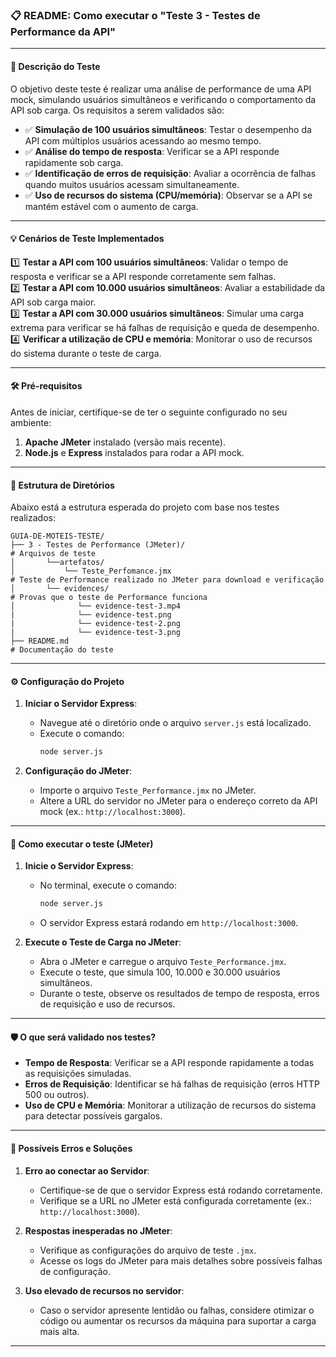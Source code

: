 ### 📋 README: Como executar o "Teste 3 - Testes de Performance da API"

---

#### 📝 **Descrição do Teste**

O objetivo deste teste é realizar uma análise de performance de uma API mock, simulando usuários simultâneos e verificando o comportamento da API sob carga. Os requisitos a serem validados são:

- ✅ **Simulação de 100 usuários simultâneos**: Testar o desempenho da API com múltiplos usuários acessando ao mesmo tempo.
- ✅ **Análise do tempo de resposta**: Verificar se a API responde rapidamente sob carga.
- ✅ **Identificação de erros de requisição**: Avaliar a ocorrência de falhas quando muitos usuários acessam simultaneamente.
- ✅ **Uso de recursos do sistema (CPU/memória)**: Observar se a API se mantém estável com o aumento de carga.

---

#### 💡 **Cenários de Teste Implementados**

1️⃣ **Testar a API com 100 usuários simultâneos**: Validar o tempo de resposta e verificar se a API responde corretamente sem falhas.  
2️⃣ **Testar a API com 10.000 usuários simultâneos**: Avaliar a estabilidade da API sob carga maior.  
3️⃣ **Testar a API com 30.000 usuários simultâneos**: Simular uma carga extrema para verificar se há falhas de requisição e queda de desempenho.  
4️⃣ **Verificar a utilização de CPU e memória**: Monitorar o uso de recursos do sistema durante o teste de carga.

---

#### 🛠 **Pré-requisitos**

Antes de iniciar, certifique-se de ter o seguinte configurado no seu ambiente:

1. **Apache JMeter** instalado (versão mais recente).
2. **Node.js** e **Express** instalados para rodar a API mock.

---

#### 📂 **Estrutura de Diretórios**

Abaixo está a estrutura esperada do projeto com base nos testes realizados:

```
GUIA-DE-MOTEIS-TESTE/
├── 3 - Testes de Performance (JMeter)/                                               # Arquivos de teste
│       └──artefatos/                                                                 
│           └── Teste_Perfomance.jmx                                                  # Teste de Performance realizado no JMeter para download e verificação
│       └── evidences/                                                                # Provas que o teste de Performance funciona
│              └── evidence-test-3.mp4           
|              └── evidence-test.png             
|              └── evidence-test-2.png  
|              └── evidence-test-3.png             
├── README.md                                                                         # Documentação do teste
```

---

#### ⚙️ **Configuração do Projeto**

1. **Iniciar o Servidor Express**:
   - Navegue até o diretório onde o arquivo `server.js` está localizado.
   - Execute o comando:
     ```bash
     node server.js
     ```

2. **Configuração do JMeter**:
   - Importe o arquivo `Teste_Performance.jmx` no JMeter.
   - Altere a URL do servidor no JMeter para o endereço correto da API mock (ex.: `http://localhost:3000`).

---

#### 🚀 **Como executar o teste (JMeter)**

1. **Inicie o Servidor Express**:
   - No terminal, execute o comando:
     ```bash
     node server.js
     ```
   - O servidor Express estará rodando em `http://localhost:3000`.

2. **Execute o Teste de Carga no JMeter**:
   - Abra o JMeter e carregue o arquivo `Teste_Performance.jmx`.
   - Execute o teste, que simula 100, 10.000 e 30.000 usuários simultâneos.
   - Durante o teste, observe os resultados de tempo de resposta, erros de requisição e uso de recursos.

---

#### 🛡 **O que será validado nos testes?**

- **Tempo de Resposta**: Verificar se a API responde rapidamente a todas as requisições simuladas.
- **Erros de Requisição**: Identificar se há falhas de requisição (erros HTTP 500 ou outros).
- **Uso de CPU e Memória**: Monitorar a utilização de recursos do sistema para detectar possíveis gargalos.

---

#### 🛑 **Possíveis Erros e Soluções**

1. **Erro ao conectar ao Servidor**:
   - Certifique-se de que o servidor Express está rodando corretamente.
   - Verifique se a URL no JMeter está configurada corretamente (ex.: `http://localhost:3000`).

2. **Respostas inesperadas no JMeter**:
   - Verifique as configurações do arquivo de teste `.jmx`.
   - Acesse os logs do JMeter para mais detalhes sobre possíveis falhas de configuração.

3. **Uso elevado de recursos no servidor**:
   - Caso o servidor apresente lentidão ou falhas, considere otimizar o código ou aumentar os recursos da máquina para suportar a carga mais alta.

---